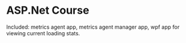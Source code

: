 # ASP.Net Course
Included: metrics agent app, metrics agent manager app, wpf app for viewing current loading stats.
